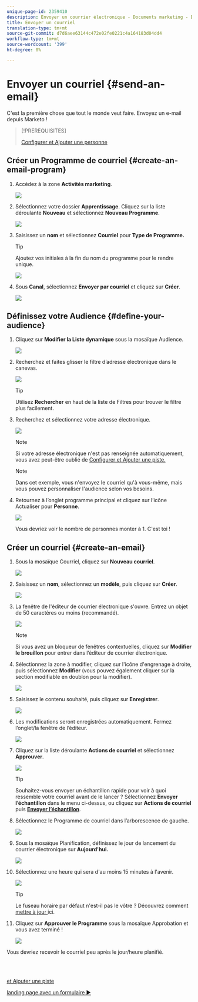 ```yaml
---
unique-page-id: 2359410
description: Envoyer un courrier électronique - Documents marketing - Documentation du produit
title: Envoyer un courriel
translation-type: tm+mt
source-git-commit: d7d6aee63144c472e02fe0221c4a164183d04dd4
workflow-type: tm+mt
source-wordcount: '399'
ht-degree: 0%

---
```



# Envoyer un courriel {#send-an-email}

C&#39;est la première chose que tout le monde veut faire. Envoyez un e-mail depuis Marketo !

>[!PREREQUISITES]
>
>[Configurer et Ajouter une personne](/help/marketo/getting-started/quick-wins/get-set-up-and-add-a-person.md)

## Créer un Programme de courriel {#create-an-email-program}

1. Accédez à la zone **Activités marketing**.

   ![](assets/one-1.png)

1. Sélectionnez votre dossier **Apprentissage**. Cliquez sur la liste déroulante **Nouveau** et sélectionnez **Nouveau Programme**.

   ![](assets/two-1.png)

1. Saisissez un **nom** et sélectionnez **Courriel** pour **Type de Programme.**

   >[!TIP]
   >
   >Ajoutez vos initiales à la fin du nom du programme pour le rendre unique.

   ![](assets/three.png)

1. Sous **Canal**, sélectionnez **Envoyer par courriel** et cliquez sur **Créer**.

   ![](assets/image2015-3-2-16-3a25-3a18.png)

## Définissez votre Audience {#define-your-audience}

1. Cliquez sur **Modifier la Liste dynamique** sous la mosaïque Audience.

   ![](assets/five.png)

1. Recherchez et faites glisser le filtre d’adresse électronique dans le canevas.

   ![](assets/six.png)

   >[!TIP]
   >
   >Utilisez **Rechercher** en haut de la liste de Filtres pour trouver le filtre plus facilement.

1. Recherchez et sélectionnez votre adresse électronique.

   ![](assets/seven-1.png)

   >[!NOTE]
   >
   >Si votre adresse électronique n&#39;est pas renseignée automatiquement, vous avez peut-être oublié de [Configurer et Ajouter une piste.](/help/marketo/getting-started/quick-wins/get-set-up-and-add-a-person.md)

   >[!NOTE]
   >
   >Dans cet exemple, vous n&#39;envoyez le courriel qu&#39;à vous-même, mais vous pouvez personnaliser l&#39;audience selon vos besoins.

1. Retournez à l’onglet programme principal et cliquez sur l’icône Actualiser pour **Personne**.

   ![](assets/refresh-icon.png)

   Vous devriez voir le nombre de personnes monter à 1. C&#39;est toi !

## Créer un courriel {#create-an-email}

1. Sous la mosaïque Courriel, cliquez sur **Nouveau courriel**.

   ![](assets/image2014-9-8-15-3a10-3a47.png)

1. Saisissez un **nom**, sélectionnez un **modèle**, puis cliquez sur **Créer**.

   ![](assets/ten-1.png)

1. La fenêtre de l&#39;éditeur de courrier électronique s&#39;ouvre. Entrez un objet de 50 caractères ou moins (recommandé).

   ![](assets/eleven.png)

   >[!NOTE]
   >
   >Si vous avez un bloqueur de fenêtres contextuelles, cliquez sur **Modifier le brouillon** pour entrer dans l’éditeur de courrier électronique.

1. Sélectionnez la zone à modifier, cliquez sur l&#39;icône d&#39;engrenage à droite, puis sélectionnez **Modifier** (vous pouvez également cliquer sur la section modifiable en doublon pour la modifier).

   ![](assets/twelve.png)

1. Saisissez le contenu souhaité, puis cliquez sur **Enregistrer**.

   ![](assets/thirteen.png)

1. Les modifications seront enregistrées automatiquement. Fermez l’onglet/la fenêtre de l’éditeur.

   ![](assets/fourteen.png)

1. Cliquez sur la liste déroulante **Actions de courriel** et sélectionnez **Approuver**.

   ![](assets/fifteen.png)

   >[!TIP]
   >
   >Souhaitez-vous envoyer un échantillon rapide pour voir à quoi ressemble votre courriel avant de le lancer ? Sélectionnez **Envoyer l’échantillon** dans le menu ci-dessus, ou cliquez sur **Actions de courriel** puis [**Envoyer l’échantillon**](/help/marketo/product-docs/email-marketing/general/creating-an-email/send-a-sample-email.md).

1. Sélectionnez le Programme de courriel dans l’arborescence de gauche.

   ![](assets/sixteen.png)

1. Sous la mosaïque Planification, définissez le jour de lancement du courrier électronique sur **Aujourd&#39;hui.**

   ![](assets/image2014-9-8-15-3a13-3a11.png)

1. Sélectionnez une heure qui sera d&#39;au moins 15 minutes à l&#39;avenir.

   ![](assets/image2014-9-8-15-3a13-3a25.png)

   >[!TIP]
   >
   >Le fuseau horaire par défaut n&#39;est-il pas le vôtre ? Découvrez comment [mettre à jour ](/help/marketo/product-docs/administration/settings/select-your-language-locale-and-time-zone.md) ici.

1. Cliquez sur **Approuver le Programme** sous la mosaïque Approbation et vous avez terminé !

   ![](assets/image2014-9-8-15-3a13-3a34.png)

Vous devriez recevoir le courriel peu après le jour/heure planifié.

<br> 

[ et Ajouter une piste](/help/marketo/getting-started/quick-wins/get-set-up-and-add-a-person.md)

[landing page avec un formulaire ►](/help/marketo/getting-started/quick-wins/landing-page-with-a-form.md)
